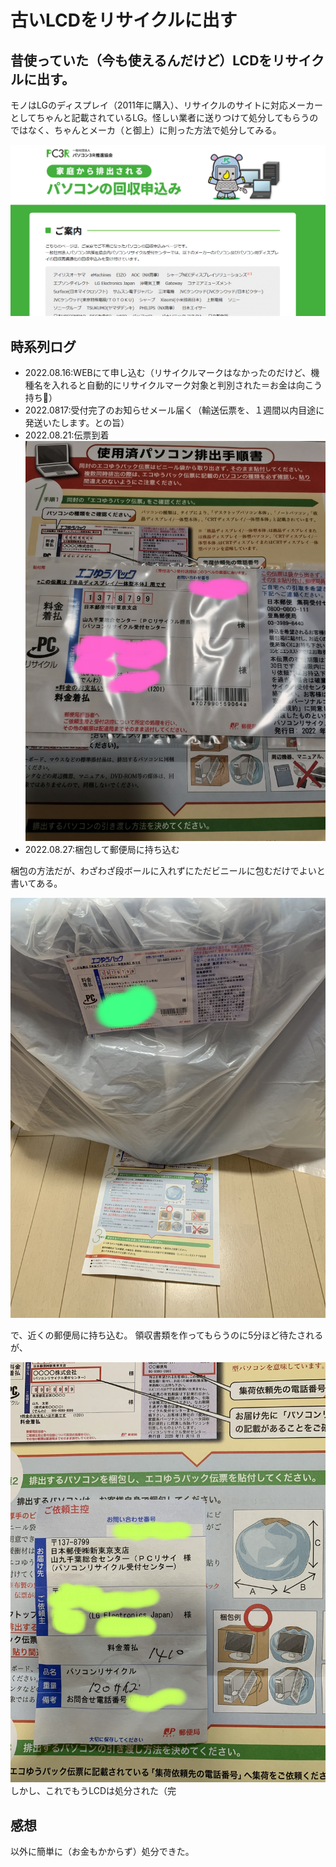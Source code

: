 # 古いLCDをリサイクルに出す
 
## 昔使っていた（今も使えるんだけど）LCDをリサイクルに出す。

モノはLGのディスプレイ（2011年に購入）、リサイクルのサイトに対応メーカーとしてちゃんと記載されているLG。怪しい業者に送りつけて処分してもらうのではなく、ちゃんとメーカ（と御上）に則った方法で処分してみる。

![](images/申し込み.gif) 

## 時系列ログ

- 2022.08.16:WEBにて申し込む（リサイクルマークはなかったのだけど、機種名を入れると自動的にリサイクルマーク対象と判別された＝お金は向こう持ち💛）
- 2022.0817:受付完了のお知らせメール届く（輸送伝票を、１週間以内目途に発送いたします。との旨）
- 2022.08.21:伝票到着
![](images/伝票.jpg) 
- 2022.08.27:梱包して郵便局に持ち込む

梱包の方法だが、わざわざ段ボールに入れずにただビニールに包むだけでよいと書いてある。

![](images/梱包.jpg) 

で、近くの郵便局に持ち込む。
領収書類を作ってもらうのに5分ほど待たされるが、

![](images/領収書.jpg) 
しかし、これでもうLCDは処分された（完

## 感想
以外に簡単に（お金もかからず）処分できた。

